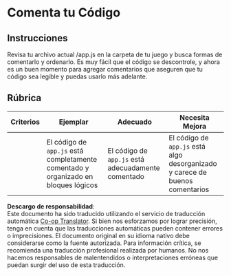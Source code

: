 <!--
CO_OP_TRANSLATOR_METADATA:
{
  "original_hash": "ccfcd8c2932761359fbaff3d6b01ace4",
  "translation_date": "2025-08-24T12:32:48+00:00",
  "source_file": "6-space-game/3-moving-elements-around/assignment.md",
  "language_code": "es"
}
-->
# Comenta tu Código

## Instrucciones

Revisa tu archivo actual /app.js en la carpeta de tu juego y busca formas de comentarlo y ordenarlo. Es muy fácil que el código se descontrole, y ahora es un buen momento para agregar comentarios que aseguren que tu código sea legible y puedas usarlo más adelante.

## Rúbrica

| Criterios | Ejemplar                                                          | Adecuado                              | Necesita Mejora                                                |
| --------- | ------------------------------------------------------------------ | ------------------------------------- | -------------------------------------------------------------- |
|           | El código de `app.js` está completamente comentado y organizado en bloques lógicos | El código de `app.js` está adecuadamente comentado | El código de `app.js` está algo desorganizado y carece de buenos comentarios |

**Descargo de responsabilidad**:  
Este documento ha sido traducido utilizando el servicio de traducción automática [Co-op Translator](https://github.com/Azure/co-op-translator). Si bien nos esforzamos por lograr precisión, tenga en cuenta que las traducciones automáticas pueden contener errores o imprecisiones. El documento original en su idioma nativo debe considerarse como la fuente autorizada. Para información crítica, se recomienda una traducción profesional realizada por humanos. No nos hacemos responsables de malentendidos o interpretaciones erróneas que puedan surgir del uso de esta traducción.